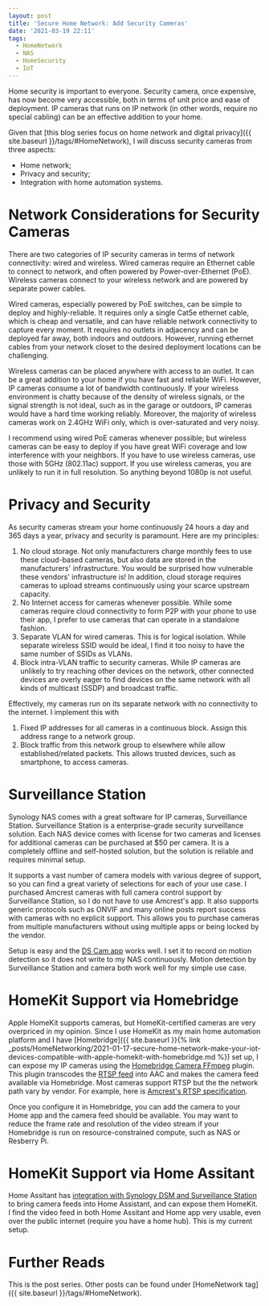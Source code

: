 ```yaml
---
layout: post
title: 'Secure Home Network: Add Security Cameras'
date: '2021-03-19 22:11'
tags:
  - HomeNetwork
  - NAS
  - HomeSecurity
  - IoT
---
```


Home security is important to everyone. Security camera, once expensive, has now become very accessible, both in terms of unit price and ease of deployment. IP cameras that runs on IP network (in other words, require no special cabling) can be an effective addition to your home.

Given that [this blog series focus on home network and digital privacy]({{ site.baseurl }}/tags/#HomeNetwork), I will discuss security cameras from three aspects:
* Home network;
* Privacy and security;
* Integration with home automation systems.

# Network Considerations for Security Cameras
There are two categories of IP security cameras in terms of network connectivity: wired and wireless. Wired cameras require an Ethernet cable to connect to network, and often powered by Power-over-Ethernet (PoE). Wireless cameras connect to your wireless network and are powered by separate power cables.

Wired cameras, especially powered by PoE switches, can be simple to deploy and highly-reliable. It requires only a single Cat5e ethernet cable, which is cheap and versatile, and can have reliable network connectivity to capture every moment. It requires no outlets in adjacency and can be deployed far away, both indoors and outdoors. However, running ethernet cables from your network closet to the desired deployment locations can be challenging.

Wireless cameras can be placed anywhere with access to an outlet. It can be a great addition to your home if you have fast and reliable WiFi. However, IP cameras consume a lot of bandwidth continuously. If your wireless environment is chatty because of the density of wireless signals, or the signal strength is not ideal, such as in the garage or outdoors, IP cameras would have a hard time working reliably. Moreover, the majority of wireless cameras work on 2.4GHz WiFi only, which is over-saturated and very noisy.

I recommend using wired PoE cameras whenever possible; but wireless cameras can be easy to deploy if you have great WiFi coverage and low interference with your neighbors. If you have to use wireless cameras, use those with 5GHz (802.11ac) support. If you use wireless cameras, you are unlikely to run it in full resolution. So anything beyond 1080p is not useful.

# Privacy and Security
As security cameras stream your home continuously 24 hours a day and 365 days a year, privacy and security is paramount. Here are my principles:
1. No cloud storage. Not only manufacturers charge monthly fees to use these cloud-based cameras, but also data are stored in the manufacturers' infrastructure. You would be surprised how vulnerable these vendors' infrastructure is! In addition, cloud storage requires cameras to upload streams continuously using your scarce upstream capacity.
2. No Internet access for cameras whenever possible. While some cameras require cloud connectivity to form P2P with your phone to use their app, I prefer to use cameras that can operate in a standalone fashion.
3. Separate VLAN for wired cameras. This is for logical isolation. While separate wireless SSID would be ideal, I find it too noisy to have the same number of SSIDs as VLANs.
4. Block intra-VLAN traffic to security cameras. While IP cameras are unlikely to try reaching other devices on the network, other connected devices are overly eager to find devices on the same network with all kinds of multicast (SSDP) and broadcast traffic.

Effectively, my cameras run on its separate network with no connectivity to the internet. I implement this with
1. Fixed IP addresses for all cameras in a continuous block. Assign this address range to a network group.
2. Block traffic from this network group to elsewhere while allow established/related packets. This allows trusted devices, such as smartphone, to access cameras.

# Surveillance Station
Synology NAS comes with a great software for IP cameras, Surveillance Station. Surveillance Station is a enterprise-grade security surveillance solution. Each NAS device comes with license for two cameras and licenses for additional cameras can be purchased at $50 per camera. It is a completely offline and self-hosted solution, but the solution is reliable and requires minimal setup.

It supports a vast number of camera models with various degree of support, so you can find a great variety of selections for each of your use case. I purchased Amcrest cameras with full camera control support by Surveillance Station, so I do not have to use Amcrest's app. It also supports generic protocols such as ONVIF and many online posts report success with cameras with no explicit support. This allows you to purchase cameras from multiple manufacturers without using multiple apps or being locked by the vendor.

Setup is easy and the [DS Cam app](https://apps.apple.com/us/app/ds-cam/id349087111) works well. I set it to record on motion detection so it does not write to my NAS continuously. Motion detection by Surveillance Station and camera both work well for my simple use case.

# HomeKit Support via Homebridge
Apple HomeKit supports cameras, but HomeKit-certified cameras are very overpriced in my opinion. Since I use HomeKit as my main home automation platform and I have [Homebridge]({{ site.baseurl }}{% link _posts/HomeNetworking/2021-01-17-secure-home-network-make-your-iot-devices-compatible-with-apple-homekit-with-homebridge.md %}) set up, I can expose my IP cameras using the [Homebridge Camera FFmpeg](https://github.com/Sunoo/homebridge-camera-ffmpeg) plugin. This plugin transcodes the [RTSP feed](https://en.wikipedia.org/wiki/Real_Time_Streaming_Protocol) into AAC and makes the camera feed available via Homebridge. Most cameras support RTSP but the the network path vary by vendor. For example, here is [Amcrest's RTSP specification](https://support.amcrest.com/hc/en-us/articles/360052688931-Accessing-Amcrest-Products-Using-RTSP).

Once you configure it in Homebridge, you can add the camera to your Home app and the camera feed should be available. You may want to reduce the frame rate and resolution of the video stream if your Homebridge is run on resource-constrained compute, such as NAS or Resberry Pi.

# HomeKit Support via Home Assitant
Home Assitant has [integration with Synology DSM and Surveillance Station](https://www.home-assistant.io/integrations/synology_dsm/) to bring camera feeds into Home Assistant, and can expose them HomeKit. I find the video feed in both Home Assitant and Home app very usable, even over the public internet (require you have a home hub). This is my current setup.

# Further Reads
This is the post series. Other posts can be found under [HomeNetwork tag]({{ site.baseurl }}/tags/#HomeNetwork).
